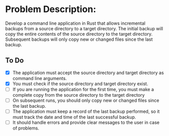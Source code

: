 # Problem Description:
Develop a command line application in Rust that allows incremental backups from a source directory to a target directory. The initial backup will copy the entire contents of the source directory to the target directory. Subsequent backups will only copy new or changed files since the last backup.

## To Do

- [x] The application must accept the source directory and target directory as command line arguments.
- [x] You must check if the source directory and target directory exist.
- [ ] If you are running the application for the first time, you must make a complete copy from the source directory to the target directory 
- [ ] On subsequent runs, you should only copy new or changed files since the last backup.
- [ ] The application must keep a record of the last backup performed, so it must track the date and time of the last successful backup.
- [ ] It should handle errors and provide clear messages to the user in case of problems.